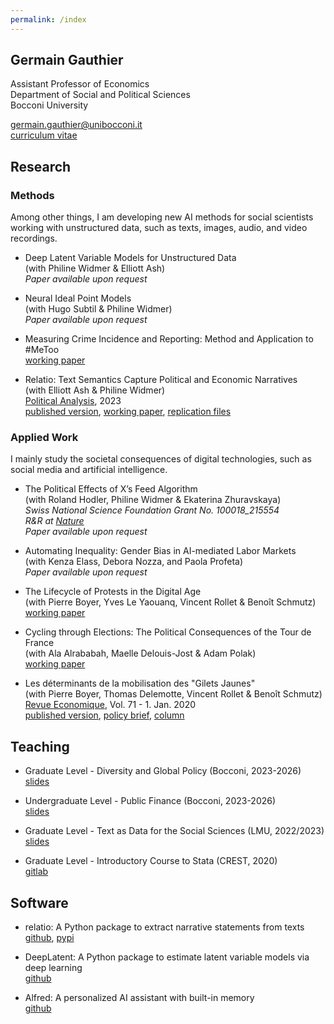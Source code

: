```yaml
---
permalink: /index
---
```


## Germain Gauthier

Assistant Professor of Economics \
Department of Social and Political Sciences \
Bocconi University 

germain.gauthier@unibocconi.it \
[curriculum vitae](https://www.dropbox.com/s/wo9xrlgyodbgth1/CV_Germain_Gauthier.pdf?dl=0)

## Research

### Methods

Among other things, I am developing new AI methods for social scientists working with unstructured data, such as texts, images, audio, and video recordings. 

- Deep Latent Variable Models for Unstructured Data \
  (with Philine Widmer & Elliott Ash) \
  *Paper available upon request*

- Neural Ideal Point Models \
  (with Hugo Subtil & Philine Widmer) \
  *Paper available upon request*

- Measuring Crime Incidence and Reporting: Method and Application to #MeToo \
  [working paper](https://www.dropbox.com/s/jepq64dfauyo1t6/metoo_crime_v6.pdf?dl=0)

- Relatio: Text Semantics Capture Political and Economic Narratives \
  (with Elliott Ash & Philine Widmer) \
  <u>Political Analysis</u>, 2023 \
  [published version](https://www.cambridge.org/core/journals/political-analysis/article/relatio-text-semantics-capture-political-and-economic-narratives/E72C0482A44C9A817E381B394A73E2D6), [working paper](https://arxiv.org/abs/2108.01720), [replication files](https://dataverse.harvard.edu/dataset.xhtml?persistentId=doi:10.7910/DVN/3BRWKK&faces-redirect=true)

### Applied Work

I mainly study the societal consequences of digital technologies, such as social media and artificial intelligence.

- The Political Effects of X’s Feed Algorithm \
  (with Roland Hodler, Philine Widmer & Ekaterina Zhuravskaya) \
  *Swiss National Science Foundation Grant No. 100018_215554* \
  *R&R at <u>Nature</u>* \
  *Paper available upon request*

- Automating Inequality: Gender Bias in AI-mediated Labor Markets \
  (with Kenza Elass, Debora Nozza, and Paola Profeta) \
  *Paper available upon request*

- The Lifecycle of Protests in the Digital Age \
  (with Pierre Boyer, Yves Le Yaouanq, Vincent Rollet & Benoît Schmutz) \
  [working paper](https://www.dropbox.com/scl/fi/dwstzxzo0pa5lls5lbvmu/Gilets_Jaunes_Theory_Empirics.pdf?rlkey=4hsj8wytobeh9a7idw8q957fs&st=0cpn2svu&dl=0)

- Cycling through Elections: The Political Consequences of the Tour de France \
  (with Ala Alrababah, Maelle Delouis-Jost & Adam Polak) \
  [working paper](https://osf.io/preprints/socarxiv/fj4vh_v1)

- Les déterminants de la mobilisation des "Gilets Jaunes" \
  (with Pierre Boyer, Thomas Delemotte, Vincent Rollet & Benoît Schmutz) \
  <u>Revue Economique</u>, Vol. 71 - 1. Jan. 2020  \
  [published version](https://www.cairn.info/revue-economique-2020-1-page-109.htm), [policy brief](https://www.lemonde.fr/idees/article/2019/11/15/entre-facebook-et-le-rond-point-la-double-originalite-du-mouvement-des-gilets-jaunes_6019218_3232.html#xtor=AL-32280270), [column](https://www.lemonde.fr/idees/article/2019/11/15/entre-facebook-et-le-rond-point-la-double-originalite-du-mouvement-des-gilets-jaunes_6019218_3232.html#xtor=AL-32280270)


## Teaching

- Graduate Level - Diversity and Global Policy (Bocconi, 2023-2026) \
  [slides](https://bocconi-my.sharepoint.com/:f:/g/personal/germain_gauthier_unibocconi_it/EmSf2ln-SLxHtMyXxRb10EcBXjuJVVQ99pyt6U4dBy7-UA?e=R5nucy)

- Undergraduate Level -  Public Finance (Bocconi, 2023-2026) \
  [slides](https://bocconi-my.sharepoint.com/:f:/g/personal/germain_gauthier_unibocconi_it/EjkEK1I-b6NNpzQQp3TsnHYBVr8O_WnVfb__GVoXV4dNmw?e=SMMpeb)

- Graduate Level - Text as Data for the Social Sciences (LMU, 2022/2023) \
  [slides](https://bocconi-my.sharepoint.com/:f:/g/personal/germain_gauthier_unibocconi_it/EuKp3FUNQIxHhYyQjcnhDW4B-oQhQ-i0x1qlBmuH26-V2Q?e=4U4Zbd)

- Graduate Level - Introductory Course to Stata (CREST, 2020) \
  [gitlab](https://gitlab.com/germain.gauthier/code-for-econometrics-101/-/blob/master/poly.md)


## Software

- relatio: A Python package to extract narrative statements from texts \
  [github](https://github.com/relatio-nlp/relatio),  [pypi](https://pypi.org/project/relatio/)

- DeepLatent: A Python package to estimate latent variable models via deep learning \
  [github](https://github.com/PinchOfData/DeepLatent)

- Alfred: A personalized AI assistant with built-in memory \
  [github](https://github.com/PinchOfData/alfred)










